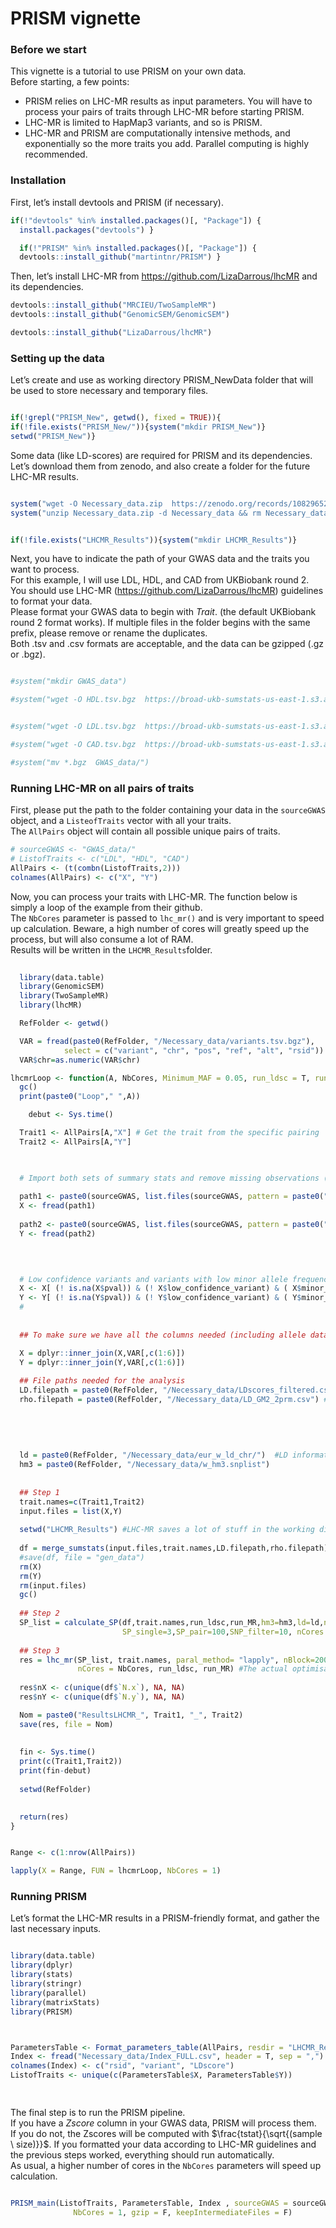 PRISM vignette
================

### Before we start

This vignette is a tutorial to use PRISM on your own data.  
Before starting, a few points:

- PRISM relies on LHC-MR results as input parameters. You will have to
  process your pairs of traits through LHC-MR before starting PRISM.  
- LHC-MR is limited to HapMap3 variants, and so is PRISM.
- LHC-MR and PRISM are computationally intensive methods, and
  exponentially so the more traits you add. Parallel computing is highly
  recommended.  

### Installation

First, let’s install devtools and PRISM (if necessary).

``` r
if(!"devtools" %in% installed.packages()[, "Package"]) {
  install.packages("devtools") }

  if(!"PRISM" %in% installed.packages()[, "Package"]) {
  devtools::install_github("martintnr/PRISM") }
```

Then, let’s install LHC-MR from <https://github.com/LizaDarrous/lhcMR>
and its dependencies.

``` r
devtools::install_github("MRCIEU/TwoSampleMR")
devtools::install_github("GenomicSEM/GenomicSEM")

devtools::install_github("LizaDarrous/lhcMR")
```

### Setting up the data

Let’s create and use as working directory PRISM_NewData folder that will
be used to store necessary and temporary files.

``` r

if(!grepl("PRISM_New", getwd(), fixed = TRUE)){
if(!file.exists("PRISM_New/")){system("mkdir PRISM_New")}
setwd("PRISM_New")}
```

Some data (like LD-scores) are required for PRISM and its dependencies.
Let’s download them from zenodo, and also create a folder for the future
LHC-MR results.

``` r

system("wget -O Necessary_data.zip  https://zenodo.org/records/10829652/files/Necessary_data.zip?download=1")
system("unzip Necessary_data.zip -d Necessary_data && rm Necessary_data.zip")


if(!file.exists("LHCMR_Results")){system("mkdir LHCMR_Results")}
```

Next, you have to indicate the path of your GWAS data and the traits you
want to process.  
For this example, I will use LDL, HDL, and CAD from UKBiobank round 2.  
You should use LHC-MR (<https://github.com/LizaDarrous/lhcMR>)
guidelines to format your data.  
Please format your GWAS data to begin with *Trait*. (the default
UKBiobank round 2 format works). If multiple files in the folder begins
with the same prefix, please remove or rename the duplicates.  
Both .tsv and .csv formats are acceptable, and the data can be gzipped
(.gz or .bgz).

``` r

#system("mkdir GWAS_data")

#system("wget -O HDL.tsv.bgz  https://broad-ukb-sumstats-us-east-1.s3.amazonaws.com/round2/additive-tsvs/30760_irnt.gwas.imputed_v3.both_sexes.varorder.tsv.bgz")


#system("wget -O LDL.tsv.bgz  https://broad-ukb-sumstats-us-east-1.s3.amazonaws.com/round2/additive-tsvs/30780_irnt.gwas.imputed_v3.both_sexes.varorder.tsv.bgz")

#system("wget -O CAD.tsv.bgz  https://broad-ukb-sumstats-us-east-1.s3.amazonaws.com/round2/additive-tsvs/I25.gwas.imputed_v3.both_sexes.tsv.bgz")

#system("mv *.bgz  GWAS_data/")
```

### Running LHC-MR on all pairs of traits

First, please put the path to the folder containing your data in the
`sourceGWAS` object, and a `ListeofTraits` vector with all your
traits.  
The `AllPairs` object will contain all possible unique pairs of traits.

``` r
# sourceGWAS <- "GWAS_data/"
# ListofTraits <- c("LDL", "HDL", "CAD")
AllPairs <- (t(combn(ListofTraits,2)))
colnames(AllPairs) <- c("X", "Y")
```

Now, you can process your traits with LHC-MR. The function below is
simply a loop of the example from their github.  
The `NbCores` parameter is passed to `lhc_mr()` and is very important to
speed up calculation. Beware, a high number of cores will greatly speed
up the process, but will also consume a lot of RAM.  
Results will be written in the `LHCMR_Results`folder.

``` r
  
  library(data.table)
  library(GenomicSEM)
  library(TwoSampleMR)
  library(lhcMR)

  RefFolder <- getwd()

  VAR = fread(paste0(RefFolder, "/Necessary_data/variants.tsv.bgz"),
            select = c("variant", "chr", "pos", "ref", "alt", "rsid"))
  VAR$chr=as.numeric(VAR$chr)

lhcmrLoop <- function(A, NbCores, Minimum_MAF = 0.05, run_ldsc = T, run_MR = T){
  gc()
  print(paste0("Loop"," ",A)) 

    debut <- Sys.time()

  Trait1 <- AllPairs[A,"X"] # Get the trait from the specific pairing
  Trait2 <- AllPairs[A,"Y"]

  

  # Import both sets of summary stats and remove missing observations (= variants with no calculable P-values)
  
  path1 <- paste0(sourceGWAS, list.files(sourceGWAS, pattern = paste0("^",Trait1)))
  X <- fread(path1)
 
  path2 <- paste0(sourceGWAS, list.files(sourceGWAS, pattern = paste0("^",Trait2)))
  Y <- fread(path2)
 


  
  # Low confidence variants and variants with low minor allele frequencies (MAF) are filtered out.
  X <- X[ (! is.na(X$pval)) & (! X$low_confidence_variant) & ( X$minor_AF > Minimum_MAF), ]
  Y <- Y[ (! is.na(Y$pval)) & (! Y$low_confidence_variant) & ( Y$minor_AF > Minimum_MAF), ] 
  #
  
  
  ## To make sure we have all the columns needed (including allele data), we merge with Neale-provided variants file

  X = dplyr::inner_join(X,VAR[,c(1:6)])
  Y = dplyr::inner_join(Y,VAR[,c(1:6)])
  
  ## File paths needed for the analysis
  LD.filepath = paste0(RefFolder, "/Necessary_data/LDscores_filtered.csv") # LD scores
  rho.filepath = paste0(RefFolder, "/Necessary_data/LD_GM2_2prm.csv") # local/SNP-specific LD scores
  
  
  
  
  
  ld = paste0(RefFolder, "/Necessary_data/eur_w_ld_chr/")  #LD information
  hm3 = paste0(RefFolder, "/Necessary_data/w_hm3.snplist")
  
 
  ## Step 1
  trait.names=c(Trait1,Trait2)
  input.files = list(X,Y)
  
  setwd("LHCMR_Results") #LHC-MR saves a lot of stuff in the working directory
  
  df = merge_sumstats(input.files,trait.names,LD.filepath,rho.filepath) #code from LHCMR
  #save(df, file = "gen_data")
  rm(X)
  rm(Y)
  rm(input.files)
  gc()
  
  ## Step 2
  SP_list = calculate_SP(df,trait.names,run_ldsc,run_MR,hm3=hm3,ld=ld,nStep = 2,
                         SP_single=3,SP_pair=100,SNP_filter=10, nCores = NbCores) #Calculating the starting points
  
  ## Step 3
  res = lhc_mr(SP_list, trait.names, paral_method= "lapply", nBlock=200, 
               nCores = NbCores, run_ldsc, run_MR) #The actual optimisation
  
  res$nX <- c(unique(df$`N.x`), NA, NA)
  res$nY <- c(unique(df$`N.y`), NA, NA)

  Nom = paste0("ResultsLHCMR_", Trait1, "_", Trait2)
  save(res, file = Nom)
  
  
  fin <- Sys.time()
  print(c(Trait1,Trait2))
  print(fin-debut)
  
  setwd(RefFolder)

  
  return(res)
}


Range <- c(1:nrow(AllPairs))  

lapply(X = Range, FUN = lhcmrLoop, NbCores = 1)
```

### Running PRISM

Let’s format the LHC-MR results in a PRISM-friendly format, and gather
the last necessary inputs.

``` r

library(data.table)
library(dplyr)
library(stats)
library(stringr)
library(parallel)
library(matrixStats)
library(PRISM)



ParametersTable <- Format_parameters_table(AllPairs, resdir = "LHCMR_Results")
Index <- fread("Necessary_data/Index_FULL.csv", header = T, sep = ",")
colnames(Index) <- c("rsid", "variant", "LDscore")
ListofTraits <- unique(c(ParametersTable$X, ParametersTable$Y))

  
```

The final step is to run the PRISM pipeline.  
If you have a *Zscore* column in your GWAS data, PRISM will process
them.  
If you do not, the Zscores will be computed with
$\frac{tstat}{\sqrt{(sample \ size)}}$. If you formatted your data
according to LHC-MR guidelines and the previous steps worked, everything
should run automatically.  
As usual, a higher number of cores in the `NbCores` parameters will
speed up calculation.

``` r

PRISM_main(ListofTraits, ParametersTable, Index , sourceGWAS = sourceGWAS,
              NbCores = 1, gzip = F, keepIntermediateFiles = F)
```
